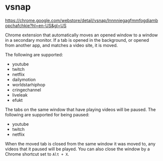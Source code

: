 vsnap
=====

https://chrome.google.com/webstore/detail/vsnap/lnnnniegagfmmfogdiambopchafchkie?hl=en-US&gl=US

Chrome extension that automatically moves an opened window to a window in a secondary monitor. If a tab is opened in the background, or opened from another app, and matches a video site, it is moved.

The following are supported:

* youtube
* twitch
* netflix
* dailymotion
* worldstarhiphop
* cringechannel
* liveleak
* efukt

The tabs on the same window that have playing videos will be paused. The following are supported for being paused:

* youtube
* twitch
* netflix

When the moved tab is closed from the same window it was moved to, any videos that it paused will be played. You can also close the window by a Chrome shortcut set to `Alt + X`.
